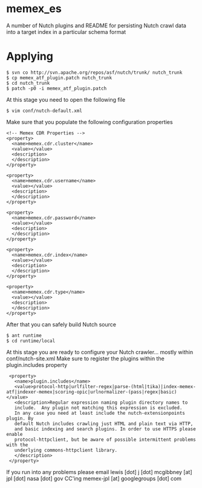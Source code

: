 # memex_es
A number of Nutch plugins and README for persisting Nutch crawl data into a target index in a particular schema format

# Applying
```
$ svn co http://svn.apache.org/repos/asf/nutch/trunk/ nutch_trunk
$ cp memex_atf_plugin.patch nutch_trunk 
$ cd nutch_trunk
$ patch -p0 -i memex_atf_plugin.patch
```
At this stage you need to open the following file
```
$ vim conf/nutch-default.xml
```
Make sure that you populate the following configuration properties
```
<!-- Memex CDR Properties -->
<property>
  <name>memex.cdr.cluster</name>
  <value></value>
  <description>
  </description>
</property>

<property>
  <name>memex.cdr.username</name>
  <value></value>
  <description>
  </description>
</property>

<property>
  <name>memex.cdr.password</name>
  <value></value>
  <description>
  </description>
</property>

<property>
  <name>memex.cdr.index</name>
  <value></value>
  <description>
  </description>
</property>

<property>
  <name>memex.cdr.type</name>
  <value></value>
  <description>
  </description>
</property>
``` 
After that you can safely build Nutch source
```
$ ant runtime
$ cd runtime/local
```
At this stage you are ready to configure your Nutch crawler... mostly within conf/nutch-site.xml
Make sure to register the plugins within the plugin.includes property

```
 <property>
   <name>plugin.includes</name>   
   <value>protocol-http|urlfilter-regex|parse-(html|tika)|index-memex-atf|indexer-memex|scoring-opic|urlnormalizer-(pass|regex|basic)</value>
   <description>Regular expression naming plugin directory names to
   include.  Any plugin not matching this expression is excluded.
   In any case you need at least include the nutch-extensionpoints plugin. By
   default Nutch includes crawling just HTML and plain text via HTTP,
   and basic indexing and search plugins. In order to use HTTPS please enable
   protocol-httpclient, but be aware of possible intermittent problems with the
   underlying commons-httpclient library.
   </description>
 </property>
```

If you run into any problems please email lewis [dot] j [dot] mcgibbney [at] jpl [dot] nasa [dot] gov CC'ing memex-jpl [at] googlegroups [dot] com
